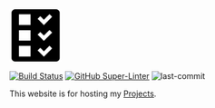<img src="https://raw.githubusercontent.com/tinoschroeter/tino.sh/master/docs/task.svg" width="92px"/>

[![Build Status](https://jenkins.tino.sh/buildStatus/icon?job=tino.sh%2Fmaster)](https://jenkins.tino.sh/job/tino.sh/job/master/)
[![GitHub Super-Linter](https://github.com/tinoschroeter/beerCount/workflows/Lint%20Code%20Base/badge.svg)](https://github.com/tinoschroeter/tino.sh/actions/workflows/linter.yml)
![last-commit](https://img.shields.io/github/last-commit/tinoschroeter/tino.sh.svg?style=flat)

This website is for hosting my [Projects](https://tino.sh/projects).
